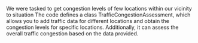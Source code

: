We were tasked to get congestion levels of few locations within our vicinity to situation
The code defines a class TrafficCongestionAssessment, which allows you to add traffic data for different locations and obtain the congestion levels for specific locations. Additionally, it can assess the overall traffic congestion based on the data provided.
